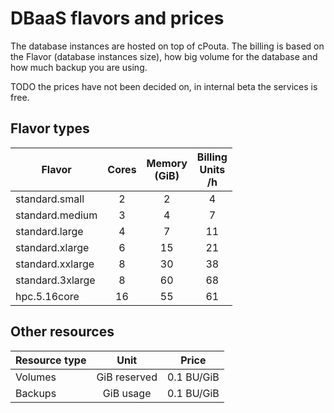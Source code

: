 # DBaaS flavors and prices

The database instances are hosted on top of cPouta. The billing is based on the Flavor (database instances size), how big volume for the database and how much backup you are using.

TODO the prices have not been decided on, in internal beta the services is free.

## Flavor types
|Flavor|Cores|Memory<br/>(GiB)|Billing<br/>Units<br/>/h|
|--- |:---:|:---:|:---:|
| standard.small   | 2 | 2   | 4 |
| standard.medium  | 3 | 4   | 7 |
| standard.large   | 4 | 7   | 11 |
| standard.xlarge  | 6 | 15  | 21 |
| standard.xxlarge | 8 | 30  | 38 |
| standard.3xlarge | 8 | 60  | 68 |
| hpc.5.16core    | 16 | 55  | 61 |
<!--- We should probably remove standard.3xlarge in favor of supporting hpc.5.16core -->

## Other resources

|Resource type| Unit | Price |
|--- |:---:|:---:|
| Volumes | GiB reserved | 0.1 BU/GiB |
| Backups | GiB usage | 0.1 BU/GiB |

